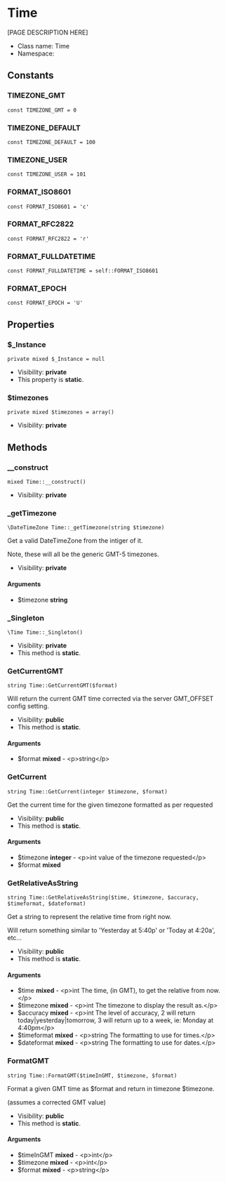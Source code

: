 Time
===============

[PAGE DESCRIPTION HERE]




* Class name: Time
* Namespace: 



Constants
----------


### TIMEZONE_GMT

    const TIMEZONE_GMT = 0





### TIMEZONE_DEFAULT

    const TIMEZONE_DEFAULT = 100





### TIMEZONE_USER

    const TIMEZONE_USER = 101





### FORMAT_ISO8601

    const FORMAT_ISO8601 = 'c'





### FORMAT_RFC2822

    const FORMAT_RFC2822 = 'r'





### FORMAT_FULLDATETIME

    const FORMAT_FULLDATETIME = self::FORMAT_ISO8601





### FORMAT_EPOCH

    const FORMAT_EPOCH = 'U'





Properties
----------


### $_Instance

    private mixed $_Instance = null





* Visibility: **private**
* This property is **static**.


### $timezones

    private mixed $timezones = array()





* Visibility: **private**


Methods
-------


### __construct

    mixed Time::__construct()





* Visibility: **private**




### _getTimezone

    \DateTimeZone Time::_getTimezone(string $timezone)

Get a valid DateTimeZone from the intiger of it.

Note, these will all be the generic GMT-5 timezones.

* Visibility: **private**


#### Arguments
* $timezone **string**



### _Singleton

    \Time Time::_Singleton()





* Visibility: **private**
* This method is **static**.




### GetCurrentGMT

    string Time::GetCurrentGMT($format)

Will return the current GMT time corrected via the server GMT_OFFSET config setting.



* Visibility: **public**
* This method is **static**.


#### Arguments
* $format **mixed** - &lt;p&gt;string&lt;/p&gt;



### GetCurrent

    string Time::GetCurrent(integer $timezone, $format)

Get the current time for the given timezone formatted as per requested



* Visibility: **public**
* This method is **static**.


#### Arguments
* $timezone **integer** - &lt;p&gt;int value of the timezone requested&lt;/p&gt;
* $format **mixed**



### GetRelativeAsString

    string Time::GetRelativeAsString($time, $timezone, $accuracy, $timeformat, $dateformat)

Get a string to represent the relative time from right now.

Will return something similar to 'Yesterday at 5:40p' or 'Today at 4:20a', etc...

* Visibility: **public**
* This method is **static**.


#### Arguments
* $time **mixed** - &lt;p&gt;int The time, (in GMT), to get the relative from now.&lt;/p&gt;
* $timezone **mixed** - &lt;p&gt;int The timezone to display the result as.&lt;/p&gt;
* $accuracy **mixed** - &lt;p&gt;int The level of accuracy,
                     2 will return today|yesterday|tomorrow,
                     3 will return up to a week, ie: Monday at 4:40pm&lt;/p&gt;
* $timeformat **mixed** - &lt;p&gt;string The formatting to use for times.&lt;/p&gt;
* $dateformat **mixed** - &lt;p&gt;string The formatting to use for dates.&lt;/p&gt;



### FormatGMT

    string Time::FormatGMT($timeInGMT, $timezone, $format)

Format a given GMT time as $format and return in timezone $timezone.

(assumes a corrected GMT value)

* Visibility: **public**
* This method is **static**.


#### Arguments
* $timeInGMT **mixed** - &lt;p&gt;int&lt;/p&gt;
* $timezone **mixed** - &lt;p&gt;int&lt;/p&gt;
* $format **mixed** - &lt;p&gt;string&lt;/p&gt;


